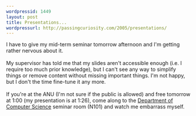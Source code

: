```yaml
--- 
wordpressid: 1449
layout: post
title: Presentations...
wordpressurl: http://passingcuriosity.com/2005/presentations/
---
```

I have to give my mid-term seminar tomorrow afternoon and I'm getting rather nervous about it.<br /><br />My supervisor has told me that my slides aren't accessible enough (i.e. I require too much prior knowledge), but I can't see any way to simplify things or remove content without missing important things. I'm not happy, but I don't the time fine-tune it any more.<br /><br />If you're at the ANU (I'm not sure if the public is allowed) and free tomorrow at 1:00 (my presentation is at 1:26), come along to the <a href="http://campusmap.anu.edu.au/displaybldg.asp?no=108">Department of Computer Science</a> seminar room (N101) and watch me embarrass myself.
